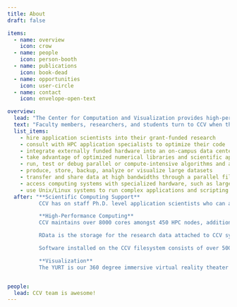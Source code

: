 ```yaml
---
title: About
draft: false

items:
  - name: overview
    icon: crow
  - name: people
    icon: person-booth
  - name: publications
    icon: book-dead
  - name: opportunities
    icon: user-circle
  - name: contact
    icon: envelope-open-text

overview:
  lead: "The Center for Computation and Visualization provides high-performance computing and visualization services to the Brown community."
  text: "Faculty members, researchers, and students turn to CCV when they need to:"
  list_items:
    - hire application scientists into their grant-funded research
    - consult with HPC application specialists to optimize their code
    - integrate externally funded hardware into an on-campus data center.
    - take advantage of optimized numerical libraries and scientific applications
    - run, test or debug parallel or compute-intensive algorithms and applications
    - produce, store, backup, analyze or visualize large datasets
    - transfer and share data at high bandwidths through a parallel file system
    - access computing systems with specialized hardware, such as large memories or GPU co-accelerators
    - use Unix/Linux systems to run complex applications and scripting tasks
  after: "**Scientific Computing Support**
          CCV has on staff Ph.D. level application scientists who can assist researchers with their work. For grant funded research, our application scientists can be written into grants or paid from grants. While our specialities may vary over time, our scientists support any field of research where appropriate. Our scientists and application specialists also offer ad hoc and short term support for improving code, user interfaces, or experimental design.

          **High-Performance Computing**
          CCV maintains over 8000 cores amongst 450 HPC nodes, additional large 512 GB memory nodes, and NVIDIA GPU nodes. The storage backend is a 400+ TB file system connected via a 40 Gigabit per second Infiniband network. Aggregate RAM is over 34 TB and peak performance is over 125 Teraflops.

          RData is the storage for the research data attached to CCV systems. This is a high performance GPFS parallel filesystem consisting of tiered storage hard drives and SSD drives. Each faculty member and PI is receives a research data storage allocation of 256 Gigabytes on CCV's GPFS file system. This storage is available via CIFS access from anywhere on campus. Additional research data storage is available for purchase.

          Software installed on the CCV filesystem consists of over 500 packages. New compatible packages are installed on request. Commercial packages can also be installed.

          **Visualization**
          The YURT is our 360 degree immersive virtual reality theater at 180 George. It has a 138 megapixel display surface. The CAVE I is our four wall virtual 3D environment available for instructional and research applications in the Granoff Center. We also provide application support and install 3D display units for departments throughout the university."


people:
  lead: CCV team is awesome!
---
```

